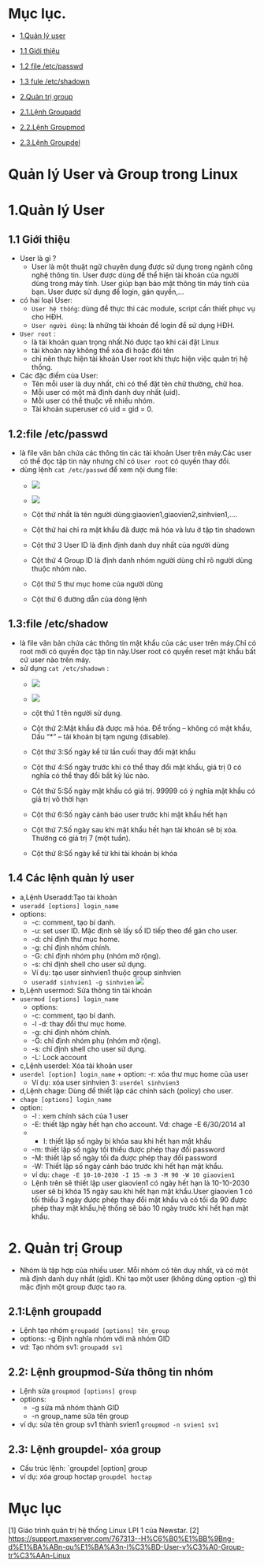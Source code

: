 ﻿# Mục lục.
 
 - [ 1.Quản lý user ](#1)
 
 - [1.1 Giới thiệu ](#1.1)
 
 - [1.2 file /etc/passwd](#1.2)
 
 - [1.3 fule /etc/shadown](#1.3)
 
 - [ 2.Quản trị group](#2)
 
 - [ 2.1.Lệnh Groupadd](#2.1)
 
 - [2.2.Lệnh Groupmod](#2.2)
 
 - [2.3.Lệnh Groupdel](#2.3)
 
 
 
 
 # Quản lý User và Group trong Linux
 
 <a name="1"><a>
 # 1.Quản lý User
 
 <a name="1.1"><a>
 ## 1.1 Giới thiệu
 
 - User là gì ?
   + User là một thuật ngữ chuyên dụng được sử dụng trong ngành công nghệ thông tin. User được dùng để thể hiện tài khoản của người dùng trong máy tính. User giúp bạn bảo mật thông tin máy tính của bạn. User được sử dụng để login, gán quyền,... 
 - có hai loại User:
   + `User hệ thống`: dùng để thực thi các module, script cần thiết phục vụ cho HĐH. 
   + `User người dùng`: là những tài khoản để login để sử dụng HĐH. 
 - `User root` :
   + là tài khoản quan trọng nhất.Nó được tạo khi cài đặt Linux
   + tài khoản này không thể xóa đi hoặc đôi tên
   + chỉ nên thực hiện tài khoản User root khi thực hiện việc quản trị hệ thống.
 - Các đặc điểm của User:
   + Tên mỗi user là duy nhất, chỉ có thể đặt tên chữ thường, chữ hoa. 
   + Mỗi user có một mã định danh duy nhất (uid). 
   + Mỗi user có thể thuộc về nhiều nhóm. 
   + Tài khoản superuser có uid = gid = 0. 
  
 <a name="1.2"><a> 
 ## 1.2:file /etc/passwd
 - là file văn bản chứa các thông tin các tài khoản User trên máy.Các user có thể đọc tập tin này nhưng chỉ có `User root` có quyền thay đổi.
 - dùng lệnh `cat /etc/passwd` để xem nội dung file:
   + ![]( /image/etc.passwd1.PNG)
   
   + ![]( /image/etc.passwd2.PNG)
   + Cột thứ nhất là tên người dùng:giaovien1,giaovien2,sinhvien1,....
   + Cột thứ hai chỉ ra mật khẩu đã được mã hóa và lưu ở tập tin shadown
   + Cột thứ 3  User ID là định định danh duy nhất của người dùng
   + Cột thứ 4 Group ID là định danh nhóm người dùng chỉ rõ người dùng thuộc nhóm nào.
   + Cột thứ 5 thư mục home của người dùng
   + Cột thứ 6 đường dẫn của dòng lệnh

<a name="1.3"><a>
 ## 1.3:file /etc/shadow
 - là file văn bản chứa các thông tin mật khẩu của các user trên máy.Chỉ có root mới có quyền đọc tập tin này.User root có quyền reset mật khẩu bất cứ user nào trên  máy.
 - sử dụng `cat /etc/shadown` :
   + ![]( /image/shadown1.PNG)
   
   + ![]( /image/shadown2.PNG)
   + cột thứ 1 tên người sử dụng.
   + Cột thứ 2:Mật khẩu đã được mã hóa. Để trống – không có mật khẩu, Dấu “*” – tài khoản bị tạm ngưng (disable). 
   + Cột thứ 3:Số ngày kể từ lần cuối thay đổi mật khẩu 
   + Cột thứ 4:Số ngày trước khi có thể thay đổi mật khẩu, giá trị 0 có nghĩa có thể thay đổi bất kỳ lúc nào. 
   + Cột thứ 5:Số ngày mật khẩu có giá trị. 99999 có ý nghĩa mật khẩu có giá trị vô thời hạn
   + Cột thứ 6:Số ngày cảnh báo user trước khi mật khẩu hết hạn 
   + Cột thứ 7:Số ngày sau khi mật khẩu hết hạn tài khoản sẽ bị xóa. Thường có giá trị 7 (một tuần). 
   + Cột thứ 8:Số ngày kể từ khi tài khoản bị khóa 
   
  <a name="1.4"><a> 
 ## 1.4 Các lệnh quản lý user
 - a,Lệnh Useradd:Tạo tài khoản 
 - `useradd [options] login_name`
 - options:
   + -c: comment, tạo bí danh. 
   + -u: set user ID. Mặc định sẽ lấy số ID tiếp theo để gán cho user.   
   + -d: chỉ định thư mục home. 
   + -g: chỉ định nhóm chính. 
   + -G: chỉ định nhóm phụ (nhóm mở rộng). 
   + -s: chỉ định shell cho user sử dụng.
   + Ví dụ: tạo user sinhvien1 thuộc group sinhvien
   + `useradđ sinhvien1 -g sinhvien`
    ![]( /image/useradd.PNG)  
 - b,Lệnh usermod: Sửa thông tin tài khoản 
 - `usermod [options] login_name`
   - options:
    + -c: comment, tạo bí danh. 
    +  -l -d: thay đổi thư mục home. 
    + -g: chỉ định nhóm chính.
    + -G: chỉ định nhóm phụ (nhóm mở rộng). 
    + -s: chỉ định shell cho user sử dụng.
    + -L: Lock account  
 - c,Lệnh userdel: Xóa tài khoản user 
 -   `userdel [option] login_name`
    + option: -r: xóa thư mục home của user 
     + Ví dụ: xóa user sinhvien 3: `userdel sinhvien3`  
 - d,Lệnh chage: Dùng để thiết lập các chính sách (policy) cho user. 
 -   `chage [options] login_name`
 -  option:
    + -l : xem chính sách của 1 user
    + -E: thiết lập ngày hết hạn cho account. Vd: chage -E 6/30/2014 a1
    + - I: thiết lập số ngày bị khóa sau khi hết hạn mật khẩu 
    + -m: thiết lập số ngày tối thiểu được phép thay đổi password
    + -M: thiết lập số ngày tối đa được phép thay đổi password
    + -W: Thiết lập số ngày cảnh báo trước khi hết hạn mật khẩu. 
    + ví dụ: ` chage -E 10-10-2030 -I 15 -m 3 -M 90 -W 10 giaovien1 `
    + Lệnh trên sẽ thiết lập user giaovien1 có ngày hết hạn là 10-10-2030 user sẽ bị khóa 15 ngày sau khi hết hạn mật khẩu.User giaovien      1 có tối thiểu 3 ngày được phép thay đổi mật khẩu và có tối đa 90 được phép thay mật khẩu,hệ thống sẽ báo 10 ngày trước khi hết hạn      mật khẩu.

<a name="2"><a>
  # 2. Quản trị Group
  - Nhóm là tập hợp của nhiều user. Mỗi nhóm có tên duy nhất, và có một mã định danh duy nhất (gid). Khi tạo một user (không dùng option   -g) thì mặc định một group được tạo ra. 
<a name="2.1"><a>
  ## 2.1:Lệnh groupadd
  - Lệnh tạo nhóm `groupadd [options] tên_group`
  - options: -g Định nghĩa nhóm với mã nhóm GID
  - vd: Tạo nhóm sv1: `groupadd sv1`
 
 <a name="2.2"><a>
  ## 2.2: Lệnh groupmod-Sửa thông tin nhóm
  - Lệnh sửa `groupmod [options] group`
  - options: 
    + -g sửa mã nhóm thành GID
    + -n group_name sửa tên group
  - ví dụ: sửa tên group sv1 thành svien1 `groupmod -n svien1 sv1 `
 
 <a name="2.3"><a>
  ## 2.3: Lệnh groupdel- xóa group
  - Cấu trúc lệnh: `groupdel [option] group
  - ví dụ: xóa group hoctap `groupdel hoctap`
  
  # Mục lục
  [1] Giáo trình quản trị hệ thống Linux LPI 1 của Newstar.
  [2] https://support.maxserver.com/767313--H%C6%B0%E1%BB%9Bng-d%E1%BA%ABn-qu%E1%BA%A3n-l%C3%BD-User-v%C3%A0-Group-tr%C3%AAn-Linux
    
    
  
 
